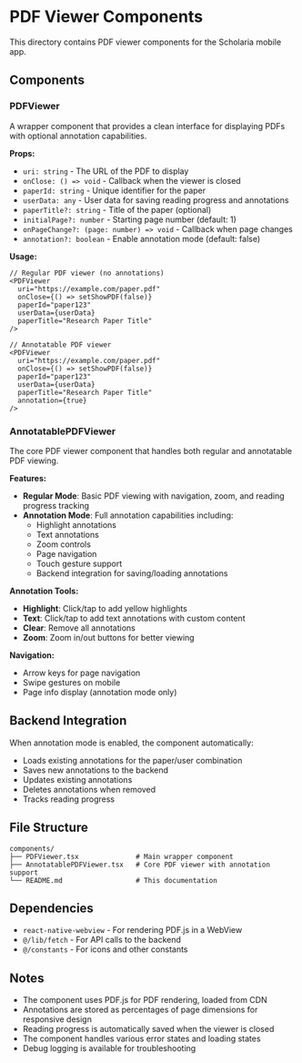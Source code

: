 # PDF Viewer Components

This directory contains PDF viewer components for the Scholaria mobile app.

## Components

### PDFViewer
A wrapper component that provides a clean interface for displaying PDFs with optional annotation capabilities.

**Props:**
- `uri: string` - The URL of the PDF to display
- `onClose: () => void` - Callback when the viewer is closed
- `paperId: string` - Unique identifier for the paper
- `userData: any` - User data for saving reading progress and annotations
- `paperTitle?: string` - Title of the paper (optional)
- `initialPage?: number` - Starting page number (default: 1)
- `onPageChange?: (page: number) => void` - Callback when page changes
- `annotation?: boolean` - Enable annotation mode (default: false)

**Usage:**
```tsx
// Regular PDF viewer (no annotations)
<PDFViewer
  uri="https://example.com/paper.pdf"
  onClose={() => setShowPDF(false)}
  paperId="paper123"
  userData={userData}
  paperTitle="Research Paper Title"
/>

// Annotatable PDF viewer
<PDFViewer
  uri="https://example.com/paper.pdf"
  onClose={() => setShowPDF(false)}
  paperId="paper123"
  userData={userData}
  paperTitle="Research Paper Title"
  annotation={true}
/>
```

### AnnotatablePDFViewer
The core PDF viewer component that handles both regular and annotatable PDF viewing.

**Features:**
- **Regular Mode**: Basic PDF viewing with navigation, zoom, and reading progress tracking
- **Annotation Mode**: Full annotation capabilities including:
  - Highlight annotations
  - Text annotations
  - Zoom controls
  - Page navigation
  - Touch gesture support
  - Backend integration for saving/loading annotations

**Annotation Tools:**
- **Highlight**: Click/tap to add yellow highlights
- **Text**: Click/tap to add text annotations with custom content
- **Clear**: Remove all annotations
- **Zoom**: Zoom in/out buttons for better viewing

**Navigation:**
- Arrow keys for page navigation
- Swipe gestures on mobile
- Page info display (annotation mode only)

## Backend Integration

When annotation mode is enabled, the component automatically:
- Loads existing annotations for the paper/user combination
- Saves new annotations to the backend
- Updates existing annotations
- Deletes annotations when removed
- Tracks reading progress

## File Structure

```
components/
├── PDFViewer.tsx              # Main wrapper component
├── AnnotatablePDFViewer.tsx   # Core PDF viewer with annotation support
└── README.md                  # This documentation
```

## Dependencies

- `react-native-webview` - For rendering PDF.js in a WebView
- `@/lib/fetch` - For API calls to the backend
- `@/constants` - For icons and other constants

## Notes

- The component uses PDF.js for PDF rendering, loaded from CDN
- Annotations are stored as percentages of page dimensions for responsive design
- Reading progress is automatically saved when the viewer is closed
- The component handles various error states and loading states
- Debug logging is available for troubleshooting 